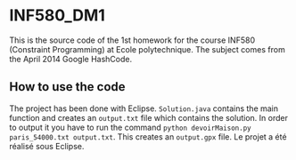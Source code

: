 # INF580_DM1
This is the source code of the 1st homework for the course INF580 (Constraint Programming) at Ecole polytechnique. The subject comes from the April 2014 Google HashCode.

## How to use the code

The project has been done with Eclipse.
`Solution.java` contains the main function and creates an `output.txt` file which contains the solution. In order to output it you have to run the command `python devoirMaison.py paris_54000.txt output.txt`. This creates an `output.gpx` file.
Le projet a été réalisé sous Eclipse.

